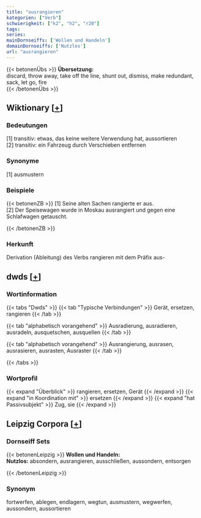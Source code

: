 ```yaml
---
title: "ausrangieren"
kategorien: ["Verb"]
schwierigkeit: ["k2", "h2", "r20"]
tags:
series:
mainDornseiffs: ['Wollen und Handeln']
domainDornseiffs: ['Nutzlos']
url: "ausrangieren"
---
```


{{< betonenÜbs >}}
**Übersetzung:**  
discard, throw away, take off the line, shunt out, dismiss, make redundant, sack, let go, fire  
{{< /betonenÜbs >}}

## Wiktionary [[+](https://de.wiktionary.org/wiki/ausrangieren)]

### Bedeutungen
[1] transitiv: etwas, das keine weitere Verwendung hat, aussortieren  
[2] transitiv: ein Fahrzeug durch Verschieben entfernen  

### Synonyme
[1] ausmustern  

### Beispiele
{{< betonenZB >}}
[1] Seine alten Sachen rangierte er aus.  
[2] Der Speisewagen wurde in Moskau ausrangiert und gegen eine Schlafwagen getauscht.  

{{< /betonenZB >}}
### Herkunft
Derivation (Ableitung) des Verbs rangieren mit dem Präfix aus-  



## dwds [[+](https://www.dwds.de/wb/ausrangieren)]

### Wortinformation
{{< tabs "Dwds" >}}
{{< tab "Typische Verbindungen" >}}
Gerät, ersetzen, rangieren
{{< /tab >}}

{{< tab "alphabetisch vorangehend" >}}
Ausradierung, ausradieren, ausradeln, ausquetschen, ausquellen
{{< /tab >}}

{{< tab "alphabetisch vorangehend" >}}
Ausrangierung, ausrasen, ausrasieren, ausrasten, Ausraster
{{< /tab >}}

{{< /tabs >}}

### Wortprofil
{{< expand "Überblick" >}} rangieren, ersetzen, Gerät {{< /expand >}}
{{< expand "in Koordination mit" >}} ersetzen {{< /expand >}}
{{< expand "hat Passivsubjekt" >}} Zug, sie {{< /expand >}}

## Leipzig Corpora [[+](https://corpora.uni-leipzig.de/en/res?word=ausrangieren&corpusId=deu_newscrawl-public_2018)]

### Dornseiff Sets
{{< betonenLeipzig >}}
**Wollen und Handeln:**  
**Nutzlos:** absondern, ausrangieren, ausschließen, aussondern, entsorgen  

{{< /betonenLeipzig >}}

### Synonym
fortwerfen, ablegen, endlagern, wegtun, ausmustern, wegwerfen, aussondern, aussortieren

